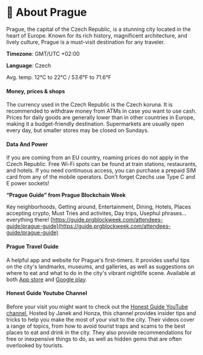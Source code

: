 # 🏰 About Prague

Prague, the capital of the Czech Republic, is a stunning city located in the heart of Europe. Known for its rich history, magnificent architecture, and lively culture, Prague is a must-visit destination for any traveler.

**Timezone**: GMT/UTC +02:00

**Language**: Czech

Avg. temp. 12°C to 22°C  /  53.6°F to 71.6°F

#### Money, prices & shops

The currency used in the Czech Republic is the Czech koruna. It is recommended to withdraw money from ATMs in case you want to use cash. Prices for daily goods are generally lower than in other countries in Europe, making it a budget-friendly destination. Supermarkets are usually open every day, but smaller stores may be closed on Sundays.

#### Data And Power

If you are coming from an EU country, roaming prices do not apply in the Czech Republic. Free Wi-Fi spots can be found at train stations, restaurants, and hotels. If you need continuous access, you can purchase a prepaid SIM card from any of the mobile operators. Don't forget Czechs use Type C and E power sockets!



**“Prague Guide” from Prague Blockchain Week**

Key neighborhoods, Getting around, Entertainment, Dining, Hotels, Places accepting crypto, Must Tries and activites, Day trips, Usephul phrases… everything there! [https://guide.prgblockweek.com/attendees-guide/prague-guide](https://guide.prgblockweek.com/attendees-guide/prague-guide)



#### Prague Travel Guide

A helpful app and website for Prague's first-timers. It provides useful tips on the city's landmarks, museums, and galleries, as well as suggestions on where to eat and what to do in the city's vibrant nightlife scene. Available at both [App store](https://apps.apple.com/us/app/prague-travel-guide/id354842135) and [Google play](https://play.google.com/store/apps/details?id=com.ulmon.android.playprague\&hl=en).



#### Honest Guide Youtube Channel

Before your visit you might want to check out the [Honest Guide YouTube channel.](https://www.youtube.com/@HONESTGUIDE) Hosted by Janek and Honza, this channel provides insider tips and tricks to help you make the most of your visit to the city. Their videos cover a range of topics, from how to avoid tourist traps and scams to the best places to eat and drink in the city. They also provide recommendations for free or inexpensive things to do, as well as hidden gems that are often overlooked by tourists.



